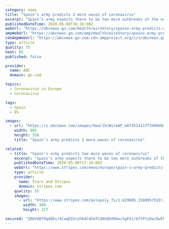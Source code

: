 ```yaml
---
category: news
title: "Spain’s army predicts 2 more waves of coronavirus"
excerpt: "Spain’s army expects there to be two more outbreaks of the new coronavirus, according to an internal report seen by. The army report predicts “two more waves of the epidemic” and that Spain will take “between a year and a year-and-a-half to return to normality."
publishedDateTime: 2020-05-08T16:16:00Z
webUrl: "https://abcnews.go.com/Health/wireStory/spains-army-predicts-waves-coronavirus-70580399"
ampWebUrl: "https://abcnews.go.com/amp/Health/wireStory/spains-army-predicts-waves-coronavirus-70580399"
cdnAmpWebUrl: "https://abcnews-go-com.cdn.ampproject.org/c/s/abcnews.go.com/amp/Health/wireStory/spains-army-predicts-waves-coronavirus-70580399"
type: article
quality: 75
heat: 85
published: false

provider:
  name: ABC
  domain: go.com

topics:
  - Coronavirus in Europe
  - Coronavirus

tags:
  - Spain
  - ES

images:
  - url: "https://s.abcnews.com/images/Health/WireAP_e6f351411ff3490d9a1f50440d3df430_16x9_992.jpg"
    width: 992
    height: 558
    title: "Spain’s army predicts 2 more waves of coronavirus"

related:
  - title: "Spain's army predicts two more waves of coronavirus"
    excerpt: "Spain's army expects there to be two more outbreaks of the new coronavirus, according to an internal report seen by The Associated Press."
    publishedDateTime: 2020-05-08T17:10:00Z
    webUrl: "https://www.stripes.com/news/europe/spain-s-army-predicts-two-more-waves-of-coronavirus-1.629004"
    type: article
    provider:
      name: Stars and Stripes
      domain: stripes.com
    quality: 55
    images:
      - url: "https://www.stripes.com/polopoly_fs/1.629005.1588957519!/image/image.jpg_gen/derivatives/landscape_490/image.jpg"
        width: 490
        height: 327

secured: "ZAbVdB79qdQEx/4CaqDIG+yhK4CdGdfC48kQhX04ocSgF6i/bftPtiDacOwFkzaQvb47DcBDme7g+kTzWnPyrmnseFGg76oxoHiUyBJuMUxC3jT0i+aQgCfJz/rP8A+JJv3eKn3CSShjRWf2pTxNLAyRa9qNk1X7QZtML9WwLzH1K3dvBrlAfEUmqQ1iqZfpSv3c3qI5+yPgEAJIilTu3/TSjKL9Qk+wT4o1WiBkM0O2nzjhijfuuFPXVHH0nZZzx4q2j2aPppPs+99XKluv/UE66WvuPEHeP7ol28wX/J3RpmnJ598vfhepAsJJXjHfAHMwnNH7pIR5f8emQS6cUHXk+bcctO/lfE1yunPU62hFxQVyNNsCNxa5gEXY3YGruXMbXNqMcaNKMBoXRSUkuiIkzxKjPvmjtpX4E/3++PDfUGxJXj8xHuXcix53SuXN2OgLDviQ8Yi62IMjH2IP+3m05o5iVyKYgyXu8pOLyE4=;yln/R4Bk++XZTur8+zAi+g=="
---
```


